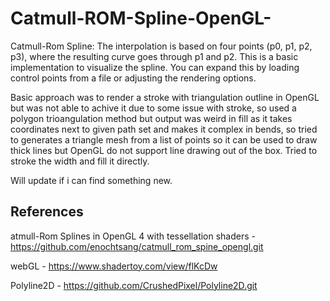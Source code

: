# Catmull-ROM-Spline-OpenGL-
 Catmull-Rom Spline: The interpolation is based on four points (p0, p1, p2, p3), where the resulting curve goes through p1 and p2.
 This is a basic implementation to visualize the spline. You can expand this by loading control points from a file or adjusting the rendering options.



Basic approach was to render a stroke with triangulation outline in OpenGL but was not able to achive it due to some issue with stroke, so used a polygon trioangulation method but output was weird in fill as it takes coordinates next to given path set and makes it complex in bends, so tried to generates a triangle mesh from a list of points so it can be used to draw thick lines but OpenGL do not support line drawing out of the box.
Tried to stroke the width and fill it directly.

Will update if i can find something new.



## References

atmull-Rom Splines in OpenGL 4 with tessellation shaders - https://github.com/enochtsang/catmull_rom_spine_opengl.git

webGL - https://www.shadertoy.com/view/flKcDw

Polyline2D - https://github.com/CrushedPixel/Polyline2D.git
